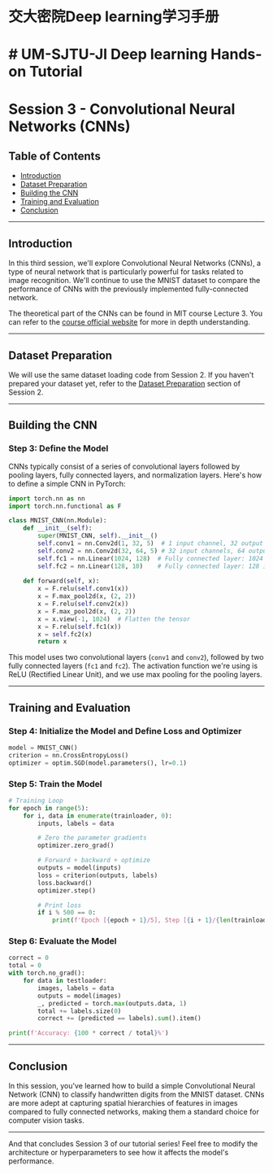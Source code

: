 # 交大密院Deep learning学习手册
# # UM-SJTU-JI Deep learning Hands-on Tutorial
# Session 3 - Convolutional Neural Networks (CNNs)

## Table of Contents

- [Introduction](#introduction)
- [Dataset Preparation](#dataset-preparation)
- [Building the CNN](#building-the-cnn)
- [Training and Evaluation](#training-and-evaluation)
- [Conclusion](#conclusion)

---

## Introduction

In this third session, we'll explore Convolutional Neural Networks (CNNs), a type of neural network that is particularly powerful for tasks related to image recognition. We'll continue to use the MNIST dataset to compare the performance of CNNs with the previously implemented fully-connected network.

The theoretical part of the CNNs can be found in MIT course Lecture 3. You can refer to the [course official website](http://introtodeeplearning.com/) for more in depth understanding.

---

## Dataset Preparation

We will use the same dataset loading code from Session 2. If you haven't prepared your dataset yet, refer to the [Dataset Preparation](#dataset-preparation) section of Session 2.

---

## Building the CNN

### Step 3: Define the Model

CNNs typically consist of a series of convolutional layers followed by pooling layers, fully connected layers, and normalization layers. Here's how to define a simple CNN in PyTorch:

```python
import torch.nn as nn
import torch.nn.functional as F

class MNIST_CNN(nn.Module):
    def __init__(self):
        super(MNIST_CNN, self).__init__()
        self.conv1 = nn.Conv2d(1, 32, 5)  # 1 input channel, 32 output channels, 5x5 kernel
        self.conv2 = nn.Conv2d(32, 64, 5) # 32 input channels, 64 output channels, 5x5 kernel
        self.fc1 = nn.Linear(1024, 128)  # Fully connected layer: 1024 input features, 128 output features
        self.fc2 = nn.Linear(128, 10)    # Fully connected layer: 128 input features, 10 output features (for 10 classes)
        
    def forward(self, x):
        x = F.relu(self.conv1(x))
        x = F.max_pool2d(x, (2, 2))
        x = F.relu(self.conv2(x))
        x = F.max_pool2d(x, (2, 2))
        x = x.view(-1, 1024)  # Flatten the tensor
        x = F.relu(self.fc1(x))
        x = self.fc2(x)
        return x
```

This model uses two convolutional layers (`conv1` and `conv2`), followed by two fully connected layers (`fc1` and `fc2`). The activation function we're using is ReLU (Rectified Linear Unit), and we use max pooling for the pooling layers.

---

## Training and Evaluation

### Step 4: Initialize the Model and Define Loss and Optimizer

```python
model = MNIST_CNN()
criterion = nn.CrossEntropyLoss()
optimizer = optim.SGD(model.parameters(), lr=0.1)
```

### Step 5: Train the Model

```python
# Training Loop
for epoch in range(5):
    for i, data in enumerate(trainloader, 0):
        inputs, labels = data

        # Zero the parameter gradients
        optimizer.zero_grad()

        # Forward + backward + optimize
        outputs = model(inputs)
        loss = criterion(outputs, labels)
        loss.backward()
        optimizer.step()

        # Print loss
        if i % 500 == 0:
            print(f'Epoch [{epoch + 1}/5], Step [{i + 1}/{len(trainloader)}], Loss: {loss.item()}')
```

### Step 6: Evaluate the Model

```python
correct = 0
total = 0
with torch.no_grad():
    for data in testloader:
        images, labels = data
        outputs = model(images)
        _, predicted = torch.max(outputs.data, 1)
        total += labels.size(0)
        correct += (predicted == labels).sum().item()

print(f'Accuracy: {100 * correct / total}%')
```

---

## Conclusion

In this session, you've learned how to build a simple Convolutional Neural Network (CNN) to classify handwritten digits from the MNIST dataset. CNNs are more adept at capturing spatial hierarchies of features in images compared to fully connected networks, making them a standard choice for computer vision tasks.

---

And that concludes Session 3 of our tutorial series! Feel free to modify the architecture or hyperparameters to see how it affects the model's performance.
